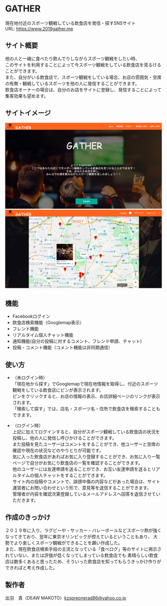 GATHER
====


現在地付近のスポーツ観戦している飲食店を発信・探すSNSサイト<br>
URL: https://www.2019gather.me

## サイト概要

他の人と一緒に食べたり飲んでりしながらスポーツ観戦をしたい時、<br>
このサイトを利用することによって今スポーツ観戦をしている飲食店を見るけることができます。<br>
また、自分がいる飲食店で、スポーツ観戦をしている場合、お店の雰囲気・空席の有無・観戦しているスポーツを他の人に発信することができます。<br>
飲食店オーナーの場合は、自分のお店をサイトに登録し、発信することによって集客効果も望めます。

## サイトイメージ
![トップページ画像](./image/topimage.png)
![飲食店一覧](./image/bar_index.png)

## 機能
- Facebookログイン
- 飲食店検索機能（Googlemap表示）
- フレンド機能
- リアルタイム個人チャット機能
- 通知機能(自分の投稿に対するコメント、フレンド申請、チャット)
- 投稿・コメント機能（コメント機能は非同期通信）

## 使い方
- （未ログイン時）<br>
「現在地から探す」でGooglemapで現在地情報を取得し、付近のスポーツ観戦をしている飲食店にピンが表示されます。<br>
ピンをクリックすると、お店の情報の表示、お店詳細ページのリンクが表示されます。<br>
「検索して探す」では、店名・スポーツ名・住所で飲食店を検索することもできます。

- （ログイン時）<br>
上記に加えてログインすると、自分がスポーツ観戦している飲食店の状況を投稿し、他の人に発信し呼びかけることができます。<br>
また投稿を見たユーザーはコメントをすることができ、他ユーザーと空席の確認や現在の状況などのやりとりが可能です。<br>
気に入った飲食店があればお気に入り登録することができ、お気に入り一覧ページで自分がお気にり飲食店の一覧を確認することができます。<br>
他のユーザーには友達申請を送ることができ、お互い友達申請を送るとリアルタイムの個人チャットをすることができます。<br>
サイト内の投稿やコメントで、誹謗中傷の内容などがあった場合は、サイト運営者にお問い合わせという形で、意見等を送信することができます。<br>
管理者が内容を確認次第登録しているメールアドレスへ回答を返信させていただきます。


## 作成のきっかけ
２０１９年に入り、ラグビーや・サッカー・バレーボールなどスポーツ熱が強くなってきており、翌年に東京オリンピックが控えているということもあり、
大勢でより楽しくスポーツ観戦ができることを願い作成した。<br>
また、現在飲食店検索手段の主流となっている「食べログ」等のサイトに掲示されていない、または評価が低くなってしまっている飲食店でも
素晴らしい飲食店は数多くあると思ったため、そういった飲食店を知ってもらうきっかけ作りができればと考え作成した。



## 製作者

出羽　真（DEAW MAKOTO）kzspreonerad86@yahoo.co.jp

